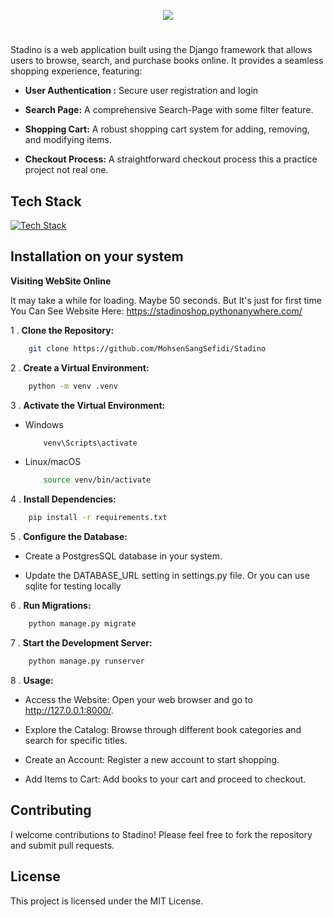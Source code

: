 <p align="center">
  <a href="">
    <img src="https://s32.picofile.com/file/8481356268/logo.png" />
  </a>
</p>

#

Stadino is a web application built using the Django framework that allows users to browse, search, and purchase books online. It provides a seamless shopping experience, featuring:

- **User Authentication :** Secure user registration and login

- **Search Page:** A comprehensive Search-Page with some filter feature.

- **Shopping Cart:** A robust shopping cart system for adding, removing, and modifying items.

- **Checkout Process:** A straightforward checkout process this a practice project not real one.


## Tech Stack

[![Tech Stack](https://skillicons.dev/icons?i=js,html,css,django,python)](https://skillicons.dev)


## Installation on your system

**Visiting WebSite Online**

It may take a while for loading. Maybe 50 seconds. But It's just for first time
You Can See Website Here: https://stadinoshop.pythonanywhere.com/

1 . **Clone the Repository:**

```bash
    git clone https://github.com/MohsenSangSefidi/Stadino
```

2 . **Create a Virtual Environment:**

```bash
    python -m venv .venv
```

3 . **Activate the Virtual Environment:**

- Windows

    ```bash
        venv\Scripts\activate
    ```

- Linux/macOS

    ```bash
        source venv/bin/activate
    ```

4 . **Install Dependencies:**

```bash
    pip install -r requirements.txt
```

5 . **Configure the Database:**

- Create a PostgresSQL database in your system.

- Update the DATABASE_URL setting in settings.py file. Or you can use sqlite for testing locally

6 . **Run Migrations:**

```bash
    python manage.py migrate
```

7 . **Start the Development Server:**

```bash
    python manage.py runserver
```

8 . **Usage:**

- Access the Website: Open your web browser and go to http://127.0.0.1:8000/.

- Explore the Catalog: Browse through different book categories and search for specific titles.

- Create an Account: Register a new account to start shopping.

- Add Items to Cart: Add books to your cart and proceed to checkout.

## Contributing

I welcome contributions to Stadino! Please feel free to fork the repository and submit pull requests.


## License

This project is licensed under the MIT License.
